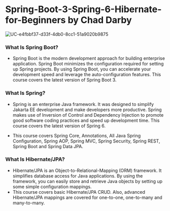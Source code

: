 # Spring-Boot-3-Spring-6-Hibernate-for-Beginners by Chad Darby

![UC-e4fbbf37-d33f-4db0-8cc1-51a9020b9875](https://github.com/leemccormick/Spring-Boot-3-Spring-6-Hibernate-for-Beginners/assets/57606580/8f2663d1-cabb-4825-a5bc-f8361bb1d162)

### What Is Spring Boot?
- Spring Boot is the modern development approach for building enterprise application. Spring Boot minimizes the configuration required for setting up Spring projects. By using Spring Boot, you can accelerate your development speed and leverage the auto-configuration features. This course covers the latest version of Spring Boot 3.

### What Is Spring?
- Spring is an enterprise Java framework. It was designed to simplify Jakarta EE development and make developers more productive. Spring makes use of Inversion of Control and Dependency Injection to promote good software coding practices and speed up development time. This course covers the latest version of Spring 6.

- This course covers Spring Core, Annotations, All Java Spring Configuration, Spring AOP, Spring MVC, Spring Security, Spring REST, Spring Boot and Spring Data JPA.

### What Is Hibernate/JPA?
- Hibernate/JPA is an Object-to-Relational-Mapping (ORM) framework. It simplifies database access for Java applications. By using the framework, you can easily store and retrieve Java objects by setting up some simple configuration mappings.
- This course covers basic Hibernate/JPA CRUD. Also, advanced Hibernate/JPA mappings are covered for one-to-one, one-to-many and many-to-many.





